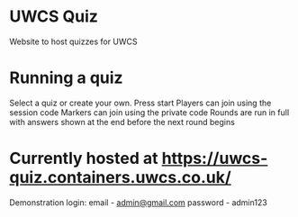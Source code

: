 # UWCS Quiz
 Website to host quizzes for UWCS

# Running a quiz
Select a quiz or create your own.
Press start
Players can join using the session code
Markers can join using the private code
Rounds are run in full with answers shown at the end before the next round begins

# Currently hosted at https://uwcs-quiz.containers.uwcs.co.uk/
Demonstration login:
email - admin@gmail.com
password - admin123
